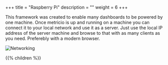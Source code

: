 +++
title = "Raspberry Pi"
description = ""
weight = 6
+++

This framework was created to enable many dashboards to be powered by one machine. Once metricio is up and running on a machine you can connect it to your local network and use it as a server. Just use the local IP address of the server machine and browse to that with as many clients as you need. Preferebly with a modern browser.

![Networking](https://res.cloudinary.com/metricio/image/upload/v1508772174/clients_imigcy.png)

{{% children  %}}
